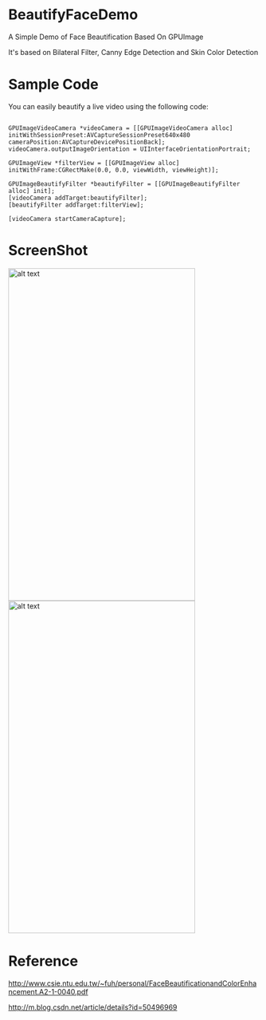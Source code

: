 # BeautifyFaceDemo
A Simple Demo of Face Beautification Based On GPUImage

It's based on Bilateral Filter, Canny Edge Detection and Skin Color Detection

# Sample Code
You can easily beautify a live video using the following code:
<pre><code> 
GPUImageVideoCamera *videoCamera = [[GPUImageVideoCamera alloc] initWithSessionPreset:AVCaptureSessionPreset640x480 cameraPosition:AVCaptureDevicePositionBack];
videoCamera.outputImageOrientation = UIInterfaceOrientationPortrait;

GPUImageView *filterView = [[GPUImageView alloc] initWithFrame:CGRectMake(0.0, 0.0, viewWidth, viewHeight)];

GPUImageBeautifyFilter *beautifyFilter = [[GPUImageBeautifyFilter alloc] init];
[videoCamera addTarget:beautifyFilter];
[beautifyFilter addTarget:filterView];

[videoCamera startCameraCapture];
</code></pre>

# ScreenShot
<p><a href="https://github.com/Guikunzhi/BeautifyFaceDemo/blob/master/origin.png" target="_blank"><img src="https://github.com/Guikunzhi/BeautifyFaceDemo/blob/master/origin.png" alt="alt text"  height="667" width="375"></a><a href="https://github.com/Guikunzhi/BeautifyFaceDemo/blob/master/result.png" target="_blank"><img src="https://github.com/Guikunzhi/BeautifyFaceDemo/blob/master/result.png" alt="alt text"  height="667" width="375"></a></p>

# Reference
http://www.csie.ntu.edu.tw/~fuh/personal/FaceBeautificationandColorEnhancement.A2-1-0040.pdf

http://m.blog.csdn.net/article/details?id=50496969
